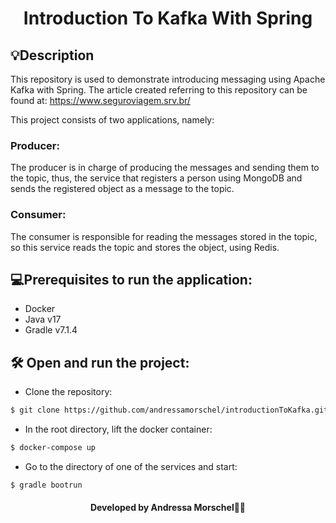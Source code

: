 <h1 align="center">Introduction To Kafka With Spring </h1>

## 💡Description
This repository is used to demonstrate introducing messaging using Apache Kafka with Spring. The article created referring to this repository can be found at: https://www.seguroviagem.srv.br/

This project consists of two applications, namely:
### Producer:
The producer is in charge of producing the messages and sending them to the topic, thus, the service that registers a person using MongoDB and sends the registered object as a message to the topic.
### Consumer:
The consumer is responsible for reading the messages stored in the topic, so this service reads the topic and stores the object, using Redis.
## 💻Prerequisites to run the application:
- Docker
- Java v17
- Gradle v7.1.4
## 🛠️ Open and run the project:
- Clone the repository:
```bash
$ git clone https://github.com/andressamorschel/introductionToKafka.git
```
- In the root directory, lift the docker container:
```bash
$ docker-compose up
```
- Go to the directory of one of the services and start:
```bash
$ gradle bootrun
```
<h4 align="center">Developed by Andressa Morschel👩‍💻</h4>
